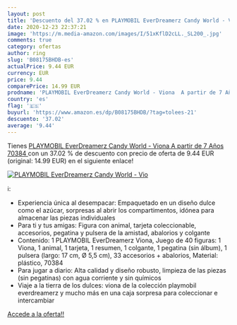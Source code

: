 ```yaml
---
layout: post
title: 'Descuento del 37.02 % en PLAYMOBIL EverDreamerz Candy World - Vio'
date: 2020-12-23 22:37:21
image: 'https://m.media-amazon.com/images/I/51xKflD2cLL._SL200_.jpg'
comments: true
category: ofertas
author: ring
slug: 'B08175BHDB-es'
actualPrice: 9.44 EUR
currency: EUR
price: 9.44
comparePrice: 14.99 EUR
prodname: 'PLAYMOBIL EverDreamerz Candy World - Viona  A partir de 7 Años  70384 '
country: 'es'
flag: '🇪🇸'
buyurl: 'https://www.amazon.es/dp/B08175BHDB/?tag=tolees-21'
descuento: '37.02'
average: '9.44'
---
```


Tienes [PLAYMOBIL EverDreamerz Candy World - Viona  A partir de 7 Años  70384 ](https://www.amazon.es/dp/B08175BHDB/?tag=tolees-21) con un 37.02 % de descuento con precio de oferta de 9.44 EUR (original: 14.99 EUR) en el siguiente enlace!

[![PLAYMOBIL EverDreamerz Candy World - Vio](https://m.media-amazon.com/images/I/51xKflD2cLL._SL200_.jpg)](https://www.amazon.es/dp/B08175BHDB/?tag=tolees-21)

ℹ️:

- Experiencia única al desempacar: Empaquetado en un diseño dulce como el azúcar, sorpresas al abrir los compartimentos, idónea para almacenar las piezas individuales
- Para ti y tus amigas: Figura con animal, tarjeta coleccionable, accesorios, pegatina y pulsera de la amistad, abalorios y colgante
- Contenido: 1 PLAYMOBIL EverDreamerz Viona, Juego de 40 figuras: 1 Viona, 1 animal, 1 tarjeta, 1 resumen, 1 colgante, 1 pegatina (sin álbum), 1 pulsera (largo: 17 cm, Ø 5,5 cm), 33 accesorios + abalorios, Material: plástico, 70384
- Para jugar a diario: Alta calidad y diseño robusto, limpieza de las piezas (sin pegatinas) con agua corriente y sin químicos
- Viaje a la tierra de los dulces: viona de la colección playmobil everdreamerz y mucho más en una caja sorpresa para coleccionar e intercambiar

[Accede a la oferta!!](https://www.amazon.es/dp/B08175BHDB/?tag=tolees-21)
